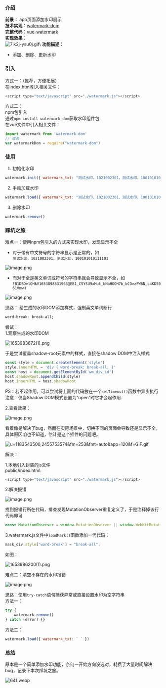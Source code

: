 ### 介绍
**前景：** app页面添加水印展示 \
**技术实现：**[watermark-dom](https://github.com/saucxs/watermark-dom)<br />
**完整代码：**[vue-watermark](https://github.com/LvPassenger/vue-watermark)<br />
**实现效果：** \
![7ik2j-ysu0j.gif](https://p3-juejin.byteimg.com/tos-cn-i-k3u1fbpfcp/7bfd7adba504401a8c7d127dbe34f77d~tplv-k3u1fbpfcp-watermark.image?)\
**功能描述：**<br />
- 添加、删除、更新水印

### 引入

方式一：（推荐，方便拓展）<br />
    在index.html引入相关文件： 

```js
<script type="text/javascript" src="./watermark.js"></script>
```

方式二：<br />
    npm包引入 \
    通过`npm install watermark-dom`获取水印组件包 \
    在vue文件中引入相关文件：
```js
import watermark from 'watermark-dom'
// 或者
var watermarkDom = require("watermark-dom")
```

### 使用
1. 初始化水印

```js
watermark.init({ watermark_txt: "测试水印，1021002301，测试水印，100101010111101" })
```
2. 手动加载水印
```js
watermark.load({ watermark_txt: "测试水印，1021002301，测试水印，100101010111101" })
```
3. 删除水印
```js
watermark.remove()
```


### **踩坑之旅**

难点一：使用npm包引入的方式来实现水印，发现显示不全<br />
- 对于带有中文符号的字符串显示是正常的，如 \
`测试水印，1021002301，测试水印，100101010111101`

![image.png](https://p3-juejin.byteimg.com/tos-cn-i-k3u1fbpfcp/66f5b6e33fec41a0bba37aea413b9584~tplv-k3u1fbpfcp-watermark.image?)
 
- 而对于全是英文单词或符号的字符串就会导致显示不全，如
`EB1DBDvlQHkV1653898831963@EB1_CSYSU9xMut_bNaHOOH7b_bCOvzFW6N_c4KDS061VmwH`

![image.png](https://p3-juejin.byteimg.com/tos-cn-i-k3u1fbpfcp/ff580c75079d4b52a0b1c68330ae6fb4~tplv-k3u1fbpfcp-watermark.image?) 

思路：
给生成的水印DOM添加样式，强制英文单词断行

```css
word-break: break-all;
```
尝试：<br />
1.观察生成的水印DOM

![1653983672(1).png](https://p3-juejin.byteimg.com/tos-cn-i-k3u1fbpfcp/e19a8c9ab9ec498b8fd45f01ae234936~tplv-k3u1fbpfcp-watermark.image?)

于是尝试覆盖shadow-root元素中的样式，直接在shadow DOM中注入样式


```js
const style = document.createElement('style')
style.innerHTML = 'div { word-break: break-all; }'
const host = document.getElementById('wm_div_id')
host.shadowRoot.appendChild(style)
host.innerHTML = host.shadowRoot
```
PS：若不起作用，可以尝试将上面的代码放在一个`setTimeout()`函数中异步执行 \
注意：仅当Shadow DOM模式设置为“open”时它才会起作用.


2.查看效果：

![image.png](https://p6-juejin.byteimg.com/tos-cn-i-k3u1fbpfcp/7096ad042b344b26a8524bacc525f885~tplv-k3u1fbpfcp-watermark.image?)

看着像是解决了bug，然而在实际场景中，切换不同的页面会导致还是显示不全，具体原因咱也不知道，估计是这个插件的问题吧。


![u=1183543500,2455753574&fm=253&fmt=auto&app=120&f=GIF.gif](https://p9-juejin.byteimg.com/tos-cn-i-k3u1fbpfcp/e774772cde114bf793b154ce3ede93bd~tplv-k3u1fbpfcp-watermark.image?)


解决：

1.本地引入封装的js文件 \
public/index.html:
```js
<script type="text/javascript" src="./watermark.js"></script>
```

2.解决报错

![image.png](https://p9-juejin.byteimg.com/tos-cn-i-k3u1fbpfcp/0d7f0be9af1e4f46b9a4676798512961~tplv-k3u1fbpfcp-watermark.image?)

找到报错行所在代码，排查发现MutationObserver重复定义了，于是注释掉该行代码即可

```js
const MutationObserver = window.MutationObserver || window.WebKitMutationObserver || window.MozMutationObserver;
```

3.watermark.js文件中`loadMark()`函数添加一代代码：

```js
mask_div.style['word-break'] = "break-all";
```

如图：

![1653986200(1).png](https://p1-juejin.byteimg.com/tos-cn-i-k3u1fbpfcp/13a4bf2e188543cfbb4fed9071bf824f~tplv-k3u1fbpfcp-watermark.image?)


难点二：清空不存在的水印报错

![image.png](https://p3-juejin.byteimg.com/tos-cn-i-k3u1fbpfcp/c41bd160884d4e4892b9bfb10a99511c~tplv-k3u1fbpfcp-watermark.image?)

思路：使用`try-catch`语句捕获异常或直接设置水印为空字符串 \
方法一：
```js
try {
    watermark.remove()
} catch (error) {}
```
方法二：
```js
watermark.load({ watermark_txt: ` ` })
```
### **总结** 
原本是一个简单添加水印功能，奈何一开始方向没选对，耗费了大量时间解决bug，记录下本次踩坑之旅。



![641.webp](https://p9-juejin.byteimg.com/tos-cn-i-k3u1fbpfcp/9ecce8197e9f4523893c3f85052435c3~tplv-k3u1fbpfcp-watermark.image?)
